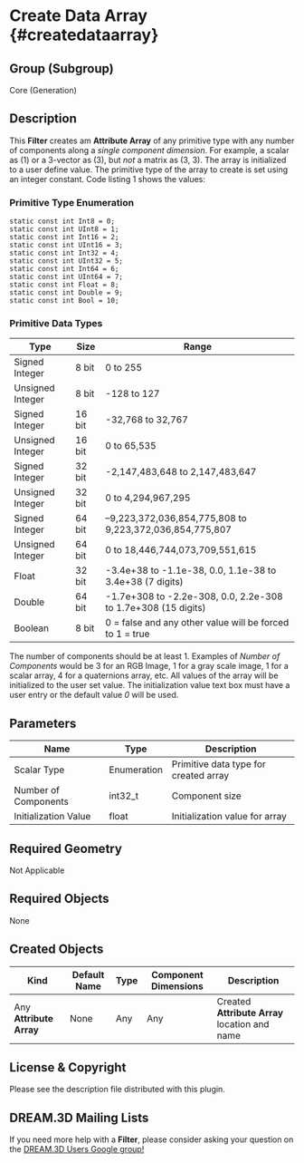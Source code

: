 Create Data Array {#createdataarray}
=============

## Group (Subgroup) ##
Core (Generation)


## Description ##
This **Filter** creates am **Attribute Array** of any primitive type with any number of components along a _single component dimension_. For example, a scalar as (1) or a 3-vector as (3), but _not_ a matrix as (3, 3). The array is initialized to a user define value. The primitive type of the array to create is set using an integer constant. Code listing 1 shows the values:

### Primitive Type Enumeration ###

    static const int Int8 = 0;
    static const int UInt8 = 1;
    static const int Int16 = 2;
    static const int UInt16 = 3;
    static const int Int32 = 4;
    static const int UInt32 = 5;
    static const int Int64 = 6;
    static const int UInt64 = 7;
    static const int Float = 8;
    static const int Double = 9;
    static const int Bool = 10;
    

### Primitive Data Types ##

| Type             | Size |        Range       |
|------------------|------|--------------------|
| Signed Integer | 8 bit |0 to 255|
| Unsigned Integer | 8 bit |-128 to 127|
| Signed Integer | 16 bit |-32,768 to 32,767|
| Unsigned Integer | 16 bit |0 to 65,535|
| Signed Integer | 32 bit |-2,147,483,648 to 2,147,483,647|
| Unsigned Integer | 32 bit |0 to 4,294,967,295|
| Signed Integer | 64 bit |–9,223,372,036,854,775,808 to 9,223,372,036,854,775,807|
| Unsigned Integer | 64 bit |0 to 18,446,744,073,709,551,615|
| Float | 32 bit | -3.4e+38 to -1.1e-38, 0.0, 1.1e-38 to 3.4e+38 (7 digits)|
| Double | 64 bit | -1.7e+308 to -2.2e-308, 0.0, 2.2e-308 to 1.7e+308 (15 digits)|
| Boolean | 8 bit |0 = false and any other value will be forced to 1 = true|

The number of components should be at least 1. Examples of _Number of Components_ would be 3 for an RGB Image, 1 for a gray scale image, 1 for a scalar array, 4 for a quaternions array, etc. All values of the array will be initialized to the user set value. The initialization value text box
must have a user entry or the default value _0_ will be used.

## Parameters ##
| Name             | Type | Description |
|------------------|------|-------------|
| Scalar Type | Enumeration | Primitive data type for created array |
| Number of Components | int32_t | Component size |
| Initialization Value | float | Initialization value for array |

## Required Geometry ##
Not Applicable

## Required Objects ##
None

## Created Objects ##
| Kind | Default Name | Type | Component Dimensions | Description |
|------|--------------|-------------|---------|----------------|
| Any **Attribute Array** | None | Any | Any | Created **Attribute Array** location and name |


## License & Copyright ##

Please see the description file distributed with this plugin.

## DREAM.3D Mailing Lists ##

If you need more help with a **Filter**, please consider asking your question on the [DREAM.3D Users Google group!](https://groups.google.com/forum/?hl=en#!forum/dream3d-users)

